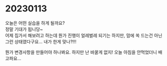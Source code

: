 # 20230113

오늘은 어떤 실습을 하게 될까요?
<br/>
정말 기대가 됩니당~
<br/>
어제 집가서 해보려고 하는데 뭔가 진행이 얼레벌레 되기는 하지만, 맘에 쏙 드는건 아닌 그런 상태였다구요... 내가 한게 맞나?!!!


뭔가 변경사항을 만들어야 하나봐요. 하지만 난 바꿀게 없지! 오늘 아침을 안먹었더니 배고파요...